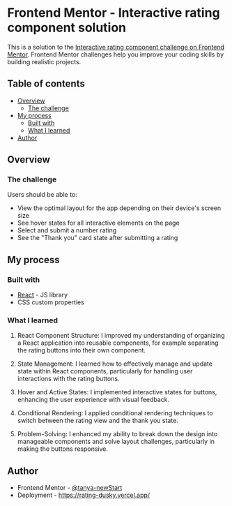 # Frontend Mentor - Interactive rating component solution

This is a solution to the [Interactive rating component challenge on Frontend Mentor](https://www.frontendmentor.io/challenges/interactive-rating-component-koxpeBUmI). Frontend Mentor challenges help you improve your coding skills by building realistic projects.

## Table of contents

- [Overview](#overview)
  - [The challenge](#the-challenge)
- [My process](#my-process)
  - [Built with](#built-with)
  - [What I learned](#what-i-learned)
- [Author](#author)

## Overview

### The challenge

Users should be able to:

- View the optimal layout for the app depending on their device's screen size
- See hover states for all interactive elements on the page
- Select and submit a number rating
- See the "Thank you" card state after submitting a rating

## My process

### Built with

- [React](https://reactjs.org/) - JS library
- CSS custom properties

### What I learned

1. React Component Structure: I improved my understanding of organizing a React application into reusable components, for example separating the rating buttons into their own component.

2. State Management: I learned how to effectively manage and update state within React components, particularly for handling user interactions with the rating buttons.

3. Hover and Active States: I implemented interactive states for buttons, enhancing the user experience with visual feedback.

4. Conditional Rendering: I applied conditional rendering techniques to switch between the rating view and the thank you state.

5. Problem-Solving: I enhanced my ability to break down the design into manageable components and solve layout challenges, particularly in making the buttons responsive.

## Author

- Frontend Mentor - [@tanya-newStart](https://www.frontendmentor.io/profile/tanya-newStart)
- Deployment - https://rating-dusky.vercel.app/
  
